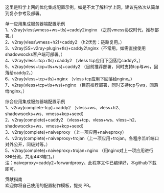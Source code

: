这里是科学上网的优化集成配置示例。如是不太了解科学上网，建议先依次从简单到复杂参考及部署。

单一应用集成服务器端配置示例  
1、v2ray(vless\vmess+ws+tls)+caddy2\nginx （之前vmess协议时代，推荐部署。）  
2、v2ray(vless\vmess+h2)+caddy2 （h2优势：链路复用。）  
3、v2ray(SS+v2ray-plugin+tls)+caddy2\nginx（不常用，如需直接使用shadowsocks客户端可部署。）  
4、v2ray(vless+tcp+tls)+caddy2 （vless tcp应用下回落给caddy2。）  
5、v2ray(vless+tcp+tls+ws)+caddy2 （目前推荐部署，同时支持tcp与ws，回落给caddy2。）  
6、v2ray(vless+tcp+tls)+nginx （vless tcp应用下回落给nginx。）  
7、v2ray(vless+tcp+tls+ws)+nginx （目前推荐部署，同时支持tcp与ws，回落给nginx。）  

综合应用集成服务器端配置示例  
1、v2ray(complete-tcp)+caddy2 （vless+ws、vless+h2、shadowsocks+ws、vmess+kcp+seed）  
2、v2ray(complete)+caddy2 （vless+tcp、vless+ws、vless+h2、shadowsocks+ws、vmess+kcp+seed）  
3、v2ray(complete)+naiveproxy （上一项应用+naiveproxy）  
4、v2ray(complete)+naiveproxy+trojan（上一项应用+trojan。各程序监听端口对外公开，同级对等。）  
5、v2ray(complete)+naiveproxy+trojan+nginx （用nginx对上一项应用进行SNI分流，共用443端口。）  
注：naiveproxy=caddy2+forwardproxy。此程序文件已编译好，本github下载即可。

贡献指南  
欢迎你将自己使用的配置制作模板，提交 PR。
